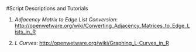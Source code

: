 #Script Descriptions and Tutorials

  1. *Adjacency Matrix to Edge List Conversion*: http://openwetware.org/wiki/Converting_Adjacency_Matrices_to_Edge_Lists_in_R
  
  2. *L Curves*: http://openwetware.org/wiki/Graphing_L-Curves_in_R
